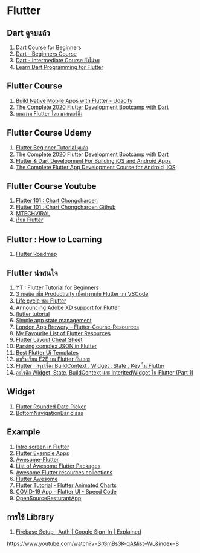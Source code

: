# Flutter

<h2>Dart ดูจบแล้ว</h2>
<ol>
  <li><a href="https://www.udemy.com/course/dartlang/">Dart Course for Beginners</a></li>
  <li><a href="https://www.udemy.com/course/dart-beginners-course/">Dart - Beginners Course</a></li>
  <li><a href="https://www.udemy.com/course/dart-intermediate-course/">Dart - Intermediate Course ยังไม่จบ</a></li>  
  <li><a href="https://www.udemy.com/course/learn-dart-programming/">Learn Dart Programming for Flutter</a></li>    
</ol>

<h2>Flutter Course</h2>
<ol>
  <li><a href="https://classroom.udacity.com/courses/ud905">Build Native Mobile Apps with Flutter - Udacity</a></li>
  <li><a href="https://www.udemy.com/course/flutter-bootcamp-with-dart/">The Complete 2020 Flutter Development Bootcamp with Dart</a></li>  
  <li><a href=https://www.androidthai.in.th/android-flutter/">บทความ Flutter โดย มาสเตอร์อึ่ง</a></li>  
</ol>  

<h2>Flutter Course Udemy</h2>
<ol>
  <li><a href="https://www.udemy.com/course/free-flutter-beginner-tutorial-build-own-app/">Flutter Beginner Tutorial ดูแล้ว</a></li>
  <li><a href="https://www.udemy.com/course/flutter-bootcamp-with-dart/">The Complete 2020 Flutter Development Bootcamp with Dart</a></li>  
  <li><a href="https://www.udemy.com/course/flutter-mobile-development/">Flutter & Dart Development For Building iOS and Android Apps</a></li>
  <li><a href="https://www.udemy.com/course/the-complete-flutter-app-development-course-for-android-ios/">The Complete Flutter App Development Course for Android, iOS</a></li>   
</ol>  

<h2>Flutter Course Youtube</h2>
<ol>
  <li><a href="https://www.youtube.com/watch?v=aR07dbb04ZU&list=PLklsd8s-TIh6QeaZA39oDQfwq4rKQCqiJ">Flutter 101 :  Chart Chongcharoen</a></li>
  <li><a href="https://github.com/chartchuo/pc_build">Flutter 101 :  Chart Chongcharoen Github</a></li>
  <li><a href="https://www.youtube.com/channel/UCFTM1FGjZSkoSPDZgtbp7hA/playlists">MTECHVIRAL</a></li>  
  <li><a href="https://www.youtube.com/channel/UCgutaDZyaTyFNk-g3-DwmKQ">เรียน Flutter</a></li>    
</ol>  

<h2>Flutter : How to Learning</h2>
<ol>
  <li><a href="https://github.com/olexale/flutter_roadmap">Flutter Roadmap </a></li>     
</ol>  

<h2>Flutter น่าสนใจ</h2>
<ol>
  <li><a href="https://www.youtube.com/watch?v=1ukSR1GRtMU&list=PL4cUxeGkcC9jLYyp2Aoh6hcWuxFDX6PBJ">YT : Flutter Tutorial for Beginners</a></li>
  <li><a href="https://medium.com/@akkharawatchayapiwat/3-tips-productivity-flutter-vscode-10aff5e9891a">3 เทคนิค เพิ่ม Productivity เมื่อทำงานกับ Flutter บน VSCode</a></li>
  <li><a href="https://medium.com/@BenzDroid/life-cycle-%E0%B8%82%E0%B8%AD%E0%B8%87-flutter-2a9dd6afd199">Life cycle ของ Flutter</a></li>  
  <li><a href="https://medium.com/flutter/announcing-adobe-xd-support-for-flutter-4b3dd55ff40e">Announcing Adobe XD support for Flutter</a></li>      
  <li><a href="https://github.com/thekaroe-thailand/source-code-flutter">flutter tutorial</a></li>       
  <li><a href="https://flutter.dev/docs/development/data-and-backend/state-mgmt/simple">Simple app state management</a></li>     
  <li><a href="https://github.com/londonappbrewery/Flutter-Course-Resources"> London App Brewery - Flutter-Course-Resources </a></li>    
  <li><a href="https://medium.com/coding-with-flutter/my-favourite-list-of-flutter-resources-523adc611cbe"> My Favourite List of Flutter Resources </a></li>     
  <li><a href="https://medium.com/flutter-community/flutter-layout-cheat-sheet-5363348d037e"> Flutter Layout Cheat Sheet </a></li>     
  <li><a href="https://medium.com/flutter-community/parsing-complex-json-in-flutter-747c46655f51">Parsing complex JSON in Flutter </a></li>       
  <li><a href="https://awesomeopensource.com/project/mitesh77/Best-Flutter-UI-Templates">Best Flutter Ui Templates </a></li>      
  <li><a href="https://medium.com/@sanmcdaniel/%E0%B8%A1%E0%B8%B2%E0%B9%80%E0%B8%A3%E0%B8%B4%E0%B9%88%E0%B8%A1%E0%B9%80%E0%B8%82%E0%B8%B5%E0%B8%A2%E0%B8%99-e2e-%E0%B8%9A%E0%B8%99-flutter-%E0%B8%81%E0%B8%B1%E0%B8%99%E0%B9%80%E0%B8%96%E0%B8%AD%E0%B8%B0-ee1eb0d43a07">มาเริ่มเขียน E2E บน Flutter กันเถอะ </a></li>    
  <li><a href="https://benzneststudios.com/blog/flutter/summary-about-build-context-widget-state-key-in-flutter/">Flutter : สรุปเรื่อง BuildContext , Widget , State , Key ใน Flutter </a></li> 
  <li><a href="https://medium.com/flutter-in-thai/%E0%B8%AD%E0%B8%B0%E0%B9%84%E0%B8%A3%E0%B8%84%E0%B8%B7%E0%B8%AD-widget-state-buildcontext-5ca486499b1c">อะไรคือ Widget, State, BuildContext และ InteritedWidget ใน Flutter (Part 1) </a></li>     
</ol>

<h2>Widget</h2>
<ol>
  <li><a href="https://github.com/benznest/flutter_rounded_date_picker">Flutter Rounded Date Picker</a></li>   
  <li><a href="https://api.flutter.dev/flutter/material/BottomNavigationBar-class.html">BottomNavigationBar class </a></li>     
</ol>   

<h2>Example</h2>
<ol>
  <li><a href="https://medium.com/@BenzDroid/intro-screen-in-flutter-2ba5822bcd0a">Intro screen in Flutter</a></li>   
  <li><a href="https://github.com/iampawan/FlutterExampleApps">Flutter Example Apps</a></li>    
  <li><a href="https://github.com/Solido/awesome-flutter">Awesome-Flutter</a></li>    
  <li><a href="https://github.com/leisim/awesome-flutter-packages">List of Awesome Flutter Packages</a></li>    
  <li><a href="https://medium.com/flutterpub/awesome-flutter-resources-collections-b2f4e3e72278">Awesome Flutter resources collections</a></li>     
  <li><a href="https://flutterawesome.com/">Flutter Awesome</a></li>      
  <li><a href="https://www.youtube.com/watch?v=GwDMwnELTP4">Flutter Tutorial - Flutter Animated Charts</a></li>     
  <li><a href="https://www.youtube.com/watch?v=zx6uMCoW2gQ">COVID-19 App - Flutter UI - Speed Code</a></li>      
  <li><a href="https://github.com/aymansainshy/OpenSourceResturantApp">OpenSourceResturantApp</a></li>      
</ol>   

<h2>การใช้ Library</h2>
<ol>
  <li><a href="https://www.youtube.com/watch?v=8M-Fa239Hy4">Firebase Setup | Auth | Google Sign-In | Explained</a></li>      
</ol>   

https://www.youtube.com/watch?v=SrGmBs3K-qA&list=WL&index=8



 


